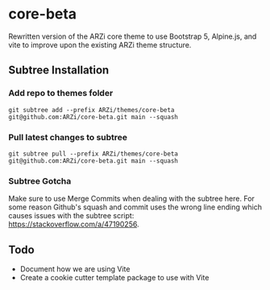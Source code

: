 # core-beta

Rewritten version of the ARZi core theme to use Bootstrap 5, Alpine.js, and vite to improve upon the existing ARZi theme structure. 

## Subtree Installation

### Add repo to themes folder

```
git subtree add --prefix ARZi/themes/core-beta git@github.com:ARZi/core-beta.git main --squash
```

### Pull latest changes to subtree
```
git subtree pull --prefix ARZi/themes/core-beta git@github.com:ARZi/core-beta.git main --squash
```

### Subtree Gotcha

Make sure to use Merge Commits when dealing with the subtree here. For some reason Github's squash and commit uses the wrong line ending which causes issues with the subtree script: https://stackoverflow.com/a/47190256. 

## Todo

- Document how we are using Vite
- Create a cookie cutter template package to use with Vite
